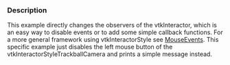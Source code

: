 ### Description

This example directly changes the observers of the vtkInteractor, which is an easy way to disable events or to add some simple callback functions. For a more general framework using vtkInteractorStyle see [MouseEvents](/Python/Interaction/MouseEvents). This specific example just disables the left mouse button of the vtkInteractorStyleTrackballCamera and prints a simple message instead.
